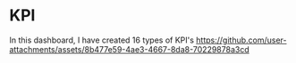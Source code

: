 # KPI
In this dashboard, I have created 16 types of KPI's 
https://github.com/user-attachments/assets/8b477e59-4ae3-4667-8da8-70229878a3cd
